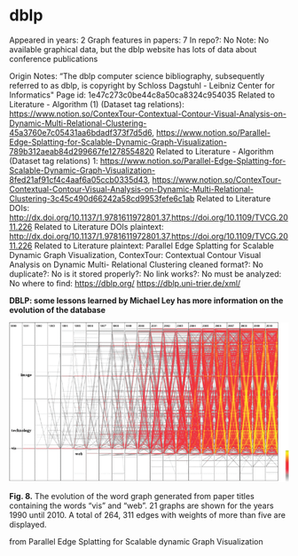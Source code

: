 # dblp

Appeared in years: 2
Graph features in papers: 7
In repo?: No
Note: No available graphical data, but the dblp website has lots of data about conference publications

Origin Notes: “The dblp computer science bibliography, subsequently referred to as dblp, is
copyright by Schloss Dagstuhl - Leibniz Center for Informatics"
Page id: 1e47c273c0be44c8a50ca8324c954035
Related to Literature - Algorithm (1) (Dataset tag relations): https://www.notion.so/ContexTour-Contextual-Contour-Visual-Analysis-on-Dynamic-Multi-Relational-Clustering-45a3760e7c05431aa6bdadf373f7d5d6, https://www.notion.so/Parallel-Edge-Splatting-for-Scalable-Dynamic-Graph-Visualization-789b312aeab84d299667fe1278554820
Related to Literature - Algorithm (Dataset tag relations) 1: https://www.notion.so/Parallel-Edge-Splatting-for-Scalable-Dynamic-Graph-Visualization-8fed21af91cf4c4aaf6a05ccb0335d43, https://www.notion.so/ContexTour-Contextual-Contour-Visual-Analysis-on-Dynamic-Multi-Relational-Clustering-3c45c490d66242a58cd9953fefe6c1ab
Related to Literature DOIs: http://dx.doi.org/10.1137/1.9781611972801.37,https://doi.org/10.1109/TVCG.2011.226
Related to Literature DOIs plaintext: http://dx.doi.org/10.1137/1.9781611972801.37,https://doi.org/10.1109/TVCG.2011.226
Related to Literature plaintext: Parallel Edge Splatting for Scalable Dynamic Graph Visualization, ContexTour: Contextual Contour Visual Analysis on Dynamic Multi-
Relational Clustering
cleaned format?: No
duplicate?: No
is it stored properly?: No
link works?: No
must be analyzed: No
where to find: https://dblp.org/
https://dblp.uni-trier.de/xml/

****DBLP: some lessons learned by Michael Ley has more information on the evolution of the database****

![Untitled](dblp%201e47c273c0be44c8a50ca8324c954035/Untitled.png)

**Fig. 8.** The evolution of the word graph generated from paper titles containing the words “vis” and “web”. 21 graphs are shown for the years 1990 until 2010. A total of 264, 311 edges with weights of more than five are displayed.

from Parallel Edge Splatting for Scalable dynamic Graph Visualization